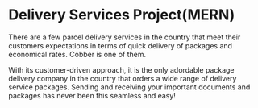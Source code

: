 # Delivery Services Project(MERN)

There are a few parcel delivery services in the country that meet their customers expectations in terms of quick delivery of packages and economical rates. 
Cobber is one of them.

With its customer-driven approach, it is the only adordable package delivery company in the country that orders a wide range of delivery service packages.
Sending and receiving your important documents and packages has never been this seamless and easy!
